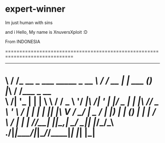 # expert-winner
Im just human with sins

and i Hello, My name is XnuversXploit :D

From INDONESIA

==============================================================================
__  __                              __  __      _       _ _  __  __          
\ \/ /_ __  _   ___   _____ _ __ ___\ \/ /_ __ | | ___ (_) |_\ \/ /___ _ __  
 \  /| '_ \| | | \ \ / / _ \ '__/ __|\  /| '_ \| |/ _ \| | __|\  // _ \ '_ \ 
 /  \| | | | |_| |\ V /  __/ |  \__ \/  \| |_) | | (_) | | |_ /  \  __/ | | |
/_/\_\_| |_|\__,_| \_/ \___|_|  |___/_/\_\ .__/|_|\___/|_|\__/_/\_\___|_| |_|
                                         |_|                                 
==============================================================================
